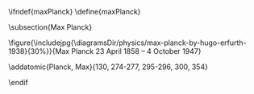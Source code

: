 \ifndef{maxPlanck}
\define{maxPlanck}

\subsection{Max Planck}

\figure{\includejpg{\diagramsDir/physics/max-planck-by-hugo-erfurth-1938}{30%}}{Max Planck 23 April 1858 – 4 October 1947}

\addatomic{Planck, Max}{130, 274-277, 295-296, 300, 354}

\endif
